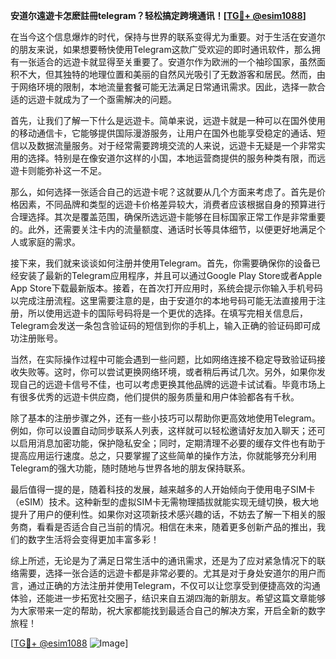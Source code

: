 **安道尔遠遊卡怎麽註冊telegram？轻松搞定跨境通讯！[[TG💪+ @esim1088](https://t.me/s/esim1088)]**

在当今这个信息爆炸的时代，保持与世界的联系变得尤为重要。对于生活在安道尔的朋友来说，如果想要畅快使用Telegram这款广受欢迎的即时通讯软件，那么拥有一张适合的远遊卡就显得至关重要了。安道尔作为欧洲的一个袖珍国家，虽然面积不大，但其独特的地理位置和美丽的自然风光吸引了无数游客和居民。然而，由于网络环境的限制，本地流量套餐可能无法满足日常通讯需求。因此，选择一款合适的远遊卡就成为了一个亟需解决的问题。

首先，让我们了解一下什么是远遊卡。简单来说，远遊卡就是一种可以在国外使用的移动通信卡，它能够提供国际漫游服务，让用户在国外也能享受稳定的通话、短信以及数据流量服务。对于经常需要跨境交流的人来说，远遊卡无疑是一个非常实用的选择。特别是在像安道尔这样的小国，本地运营商提供的服务种类有限，而远遊卡则能弥补这一不足。

那么，如何选择一张适合自己的远遊卡呢？这就要从几个方面来考虑了。首先是价格因素，不同品牌和类型的远遊卡价格差异较大，消费者应该根据自身的预算进行合理选择。其次是覆盖范围，确保所选远遊卡能够在目标国家正常工作是非常重要的。此外，还需要关注卡内的流量额度、通话时长等具体细节，以便更好地满足个人或家庭的需求。

接下来，我们就来谈谈如何注册并使用Telegram。首先，你需要确保你的设备已经安装了最新的Telegram应用程序，并且可以通过Google Play Store或者Apple App Store下载最新版本。接着，在首次打开应用时，系统会提示你输入手机号码以完成注册流程。这里需要注意的是，由于安道尔的本地号码可能无法直接用于注册，所以使用远遊卡的国际号码将是一个更优的选择。在填写完相关信息后，Telegram会发送一条包含验证码的短信到你的手机上，输入正确的验证码即可成功注册账号。

当然，在实际操作过程中可能会遇到一些问题，比如网络连接不稳定导致验证码接收失败等。这时，你可以尝试更换网络环境，或者稍后再试几次。另外，如果你发现自己的远遊卡信号不佳，也可以考虑更换其他品牌的远遊卡试试看。毕竟市场上有很多优秀的远遊卡供应商，他们提供的服务质量和用户体验都各有千秋。

除了基本的注册步骤之外，还有一些小技巧可以帮助你更高效地使用Telegram。例如，你可以设置自动同步联系人列表，这样就可以轻松邀请好友加入聊天；还可以启用消息加密功能，保护隐私安全；同时，定期清理不必要的缓存文件也有助于提高应用运行速度。总之，只要掌握了这些简单的操作方法，你就能够充分利用Telegram的强大功能，随时随地与世界各地的朋友保持联系。

最后值得一提的是，随着科技的发展，越来越多的人开始倾向于使用电子SIM卡（eSIM）技术。这种新型的虚拟SIM卡无需物理插拔就能实现无缝切换，极大地提升了用户的便利性。如果你对这项新技术感兴趣的话，不妨去了解一下相关的服务商，看看是否适合自己当前的情况。相信在未来，随着更多创新产品的推出，我们的数字生活将会变得更加丰富多彩！

综上所述，无论是为了满足日常生活中的通讯需求，还是为了应对紧急情况下的联络需要，选择一张合适的远遊卡都是非常必要的。尤其是对于身处安道尔的用户而言，通过正确的方法注册并使用Telegram，不仅可以让您享受到便捷高效的沟通体验，还能进一步拓宽社交圈子，结识来自五湖四海的新朋友。希望这篇文章能够为大家带来一定的帮助，祝大家都能找到最适合自己的解决方案，开启全新的数字旅程！

[[TG💪+ @esim1088](https://t.me/s/esim1088) ![Image](https://i.postimg.cc/4NQfJmqS/Snipaste-2025-05-13-00-14-12.png)]